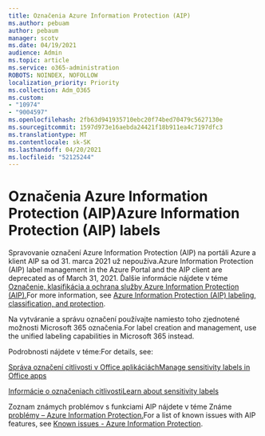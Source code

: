 ```yaml
---
title: Označenia Azure Information Protection (AIP)
ms.author: pebuam
author: pebaum
manager: scotv
ms.date: 04/19/2021
audience: Admin
ms.topic: article
ms.service: o365-administration
ROBOTS: NOINDEX, NOFOLLOW
localization_priority: Priority
ms.collection: Adm_O365
ms.custom:
- "10974"
- "9004597"
ms.openlocfilehash: 2fb63d941935710ebc20f74bed70479c5627130e
ms.sourcegitcommit: 1597d973e16aebda24421f18b911ea4c7197dfc3
ms.translationtype: MT
ms.contentlocale: sk-SK
ms.lasthandoff: 04/20/2021
ms.locfileid: "52125244"
---
```

# <a name="azure-information-protection-aip-labels"></a><span data-ttu-id="c537c-102">Označenia Azure Information Protection (AIP)</span><span class="sxs-lookup"><span data-stu-id="c537c-102">Azure Information Protection (AIP) labels</span></span>

<span data-ttu-id="c537c-103">Spravovanie označení Azure Information Protection (AIP) na portáli Azure a klient AIP sa od 31. marca 2021 už nepoužíva.</span><span class="sxs-lookup"><span data-stu-id="c537c-103">Azure Information Protection (AIP) label management in the Azure Portal and the AIP client are deprecated as of March 31, 2021.</span></span> <span data-ttu-id="c537c-104">Ďalšie informácie nájdete v téme [Označenie, klasifikácia a ochrana služby Azure Information Protection (AIP).](https://docs.microsoft.com/azure/information-protection/aip-classification-and-protection)</span><span class="sxs-lookup"><span data-stu-id="c537c-104">For more information, see [Azure Information Protection (AIP) labeling, classification, and protection](https://docs.microsoft.com/azure/information-protection/aip-classification-and-protection).</span></span>

<span data-ttu-id="c537c-105">Na vytváranie a správu označení používajte namiesto toho zjednotené možnosti Microsoft 365 označenia.</span><span class="sxs-lookup"><span data-stu-id="c537c-105">For label creation and management, use the unified labeling capabilities in Microsoft 365 instead.</span></span> 

<span data-ttu-id="c537c-106">Podrobnosti nájdete v téme:</span><span class="sxs-lookup"><span data-stu-id="c537c-106">For details, see:</span></span>

[<span data-ttu-id="c537c-107">Správa označení citlivosti v Office aplikáciách</span><span class="sxs-lookup"><span data-stu-id="c537c-107">Manage sensitivity labels in Office apps</span></span>](https://docs.microsoft.com/microsoft-365/compliance/sensitivity-labels-office-apps)

[<span data-ttu-id="c537c-108">Informácie o označeniach citlivosti</span><span class="sxs-lookup"><span data-stu-id="c537c-108">Learn about sensitivity labels</span></span>](https://docs.microsoft.com/microsoft-365/compliance/sensitivity-labels)

<span data-ttu-id="c537c-109">Zoznam známych problémov s funkciami AIP nájdete v téme Známe [problémy – Azure Information Protection.](https://docs.microsoft.com/azure/information-protection/known-issues)</span><span class="sxs-lookup"><span data-stu-id="c537c-109">For a list of known issues with AIP features, see [Known issues - Azure Information Protection](https://docs.microsoft.com/azure/information-protection/known-issues).</span></span>
